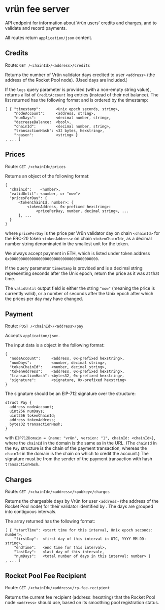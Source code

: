 # vrün fee server

API endpoint for information about Vrün users' credits and charges, and to
validate and record payments.

All routes return `application/json` content.

## Credits

Route: `GET /<chainId>/<address>/credits`

Returns the number of Vrün validator days credited to user `<address>` (the
address of the Rocket Pool node). (Used days are included.)

If the `logs` query parameter is provided (with a non-empty string value),
returns a list of `CreditAccount` log entries (instead of their net balance).
The list returned has the following format and is ordered by the timestamp:
```
[ { "timestamp":       <Unix epoch seconds, string>,
    "nodeAccount":     <address, string>,
    "numDays":         <decimal number, string>,
    "decreaseBalance:  <bool>,
    "chainId":         <decimal number, string>,
    "transactionHash": <32 bytes, hexstring>,
    "reason":          <string> }
, ... ]
```

## Prices

Route: `GET /<chainId>/prices`

Returns an object of the following format:
```
{
  "chainId":    <number>,
  "validUntil": <number, or "now">
  "pricesPerDay": {
      <tokenChainId, number>: {
          <tokenAddress, 0x-prefixed hexstring>:
              <pricePerDay, number, decimal string>, ...
      }, ...
  }
}
```
where `pricePerDay` is the price per Vrün validator day on chain `<chainId>`
for the ERC-20 token `<tokenAddress>` on chain `<tokenChainId>`, as a decimal
number string denominated in the smallest unit for the token.

We always accept payment in ETH, which is listed under token address
`0x0000000000000000000000000000000000000000`.

If the query parameter `timestamp` is provided and is a decimal string
representing seconds after the Unix epoch, return the price as it was at that
time.

The `validUntil` output field is either the string `"now"` (meaning the price
is currently valid), or a number of seconds after the Unix epoch after which
the prices per day may have changed.

## Payment

Route: `POST /<chainId>/<address>/pay`

Accepts `application/json`.

The input data is a object in the following format:
```
{
  "nodeAccount":     <address, 0x-prefixed hexstring>,
  "numDays":         <number, decimal string>,
  "tokenChainId":    <number, decimal string>,
  "tokenAddress":    <address, 0x-prefixed hexstring>,
  "transactionHash": <bytes32, 0x-prefixed hexstring>,
  "signature":       <signature, 0x-prefixed hexstring>
}
```
The signature should be an EIP-712 signature over the structure:
```
struct Pay {
  address nodeAccount;
  uint256 numDays;
  uint256 tokenChainId;
  address tokenAddress;
  bytes32 transactionHash;
}
```
with `EIP712Domain = {name: "vrün", version: "1", chainId: <chainId>}`, where
the `chainId` in the domain is the same as in the URL. (The `chainId` in the
`Pay` structure is the chain of the payment transaction, whereas the `chainId`
in the domain is the chain on which to credit the account.) The signature must
be from the sender of the payment transaction with hash `transactionHash`.

## Charges

Route: `GET /<chainId>/<address>/<pubkey>/charges`

Returns the chargeable days by Vrün for user `<address>` (the address of the
Rocket Pool node) for their validator identified by <pubkey>. The days are
grouped into contiguous intervals.

The array returned has the following format:
```
[ { "startTime": <start time for this interval, Unix epoch seconds: number>,
    "firstDay":  <first day of this interval in UTC, YYYY-MM-DD: string>,
    "endTime":   <end time for this interval>,
    "lastDay":   <last day of this interval>,
    "numDays":   <total number of days in this interval: number> }
, ... ]
```

## Rocket Pool Fee Recipient

Route: `GET /<chainId>/<address>/rp-fee-recipient`

Returns the current fee recipient (address: hexstring) that the Rocket Pool
node `<address>` should use, based on its smoothing pool registration status.
